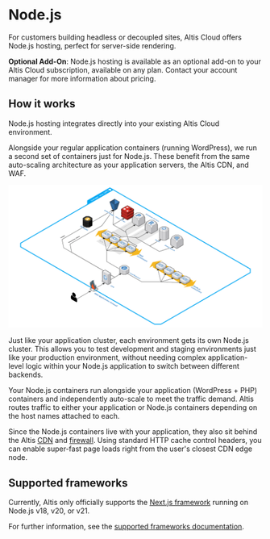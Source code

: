# Node.js

For customers building headless or decoupled sites, Altis Cloud offers Node.js hosting, perfect for server-side
rendering.

**Optional Add-On**: Node.js hosting is available as an optional add-on to your Altis Cloud subscription, available on
any plan. Contact your account manager for more information about pricing.

## How it works

Node.js hosting integrates directly into your existing Altis Cloud environment.

Alongside your regular application containers (running WordPress), we run a second set of containers just for Node.js.
These benefit from the same auto-scaling architecture as your application servers, the Altis CDN, and WAF.

![Node.js architecture diagram](../assets/architecture-node.png)

Just like your application cluster, each environment gets its own Node.js cluster. This allows you to test development
and staging environments just like your production environment, without needing complex application-level logic within
your Node.js application to switch between different backends.

Your Node.js containers run alongside your application (WordPress + PHP) containers and independently auto-scale to meet
the traffic demand. Altis routes traffic to either your application or Node.js containers depending on the host names
attached to each.

Since the Node.js containers live with your application, they also sit behind the Altis [CDN](../cdn/README.md)
and [firewall](../firewall.md). Using standard HTTP cache control headers, you can enable super-fast page loads right
from the user's closest CDN edge node.

## Supported frameworks

Currently, Altis only officially supports the [Next.js framework](https://nextjs.org/) running on Node.js v18, v20, or
v21.

For further information, see the [supported frameworks documentation](./frameworks.md).

